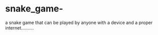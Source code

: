 # snake_game-
a snake game that can be played by anyone with a device and a proper internet..........
